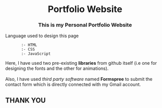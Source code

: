 <h1 align="center"> Portfolio Website </h1>
           <h3 align="center"> This is my Personal Portfolio Website </h3>
           
Language used to design this page
  
           :- HTML  
           :- CSS   
           :- JavaScript
  
  
  Here, I have used two pre-existing **libraries** from github itself (i.e one for designing the fonts and the other for animations). <br><br>
  Also, I have used *third party software* named **Formspree** to submit the contact form which is directly connected with my Gmail account.
  
  
  <h2>THANK YOU</h2>
  
